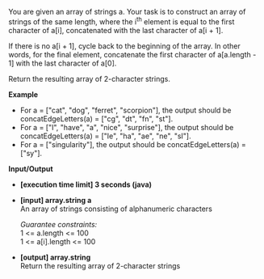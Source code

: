 You are given an array of strings a.
Your task is to construct an array of strings of the same length, where the i<sup>th</sup> element is equal to the first character of a[i], concatenated with the last character of a[i + 1].

If there is no a[i + 1], cycle back to the beginning of the array.
In other words, for the final element, concatenate the first character of a[a.length - 1] with the last character of a[0].

Return the resulting array of 2-character strings.

**Example**
* For a = ["cat", "dog", "ferret", "scorpion"], the output should be concatEdgeLetters(a) = ["cg", "dt", "fn", "st"].
* For a = ["I", "have", "a", "nice", "surprise"], the output should be concatEdgeLetters(a) = ["Ie", "ha", "ae", "ne", "sI"].
* For a = ["singularity"], the output should be concatEdgeLetters(a) = ["sy"].

**Input/Output**
* **[execution time limit] 3 seconds (java)**
* **[input] array.string a**  
    An array of strings consisting of alphanumeric characters

    *Guarantee constraints:*  
    1 <= a.length <= 100  
    1 <= a[i].length <= 100

* **[output] array.string**  
    Return the resulting array of 2-character strings
  

